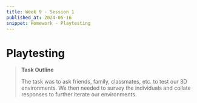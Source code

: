 ```yaml
---
title: Week 9 - Session 1
published_at: 2024-05-16
snippet: Homework - Playtesting
---
```

# Playtesting
>**Task Outline**
>
> The task was to ask friends, family, classmates, etc. to test our 3D environments. We then needed to survey the individuals and collate responses to further iterate our environments.